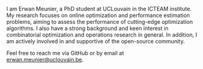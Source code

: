 I am Erwan Meunier, a PhD student at UCLouvain in the ICTEAM institute. My research focuses on online optimization and performance estimation problems, aiming to assess the performance of cutting-edge optimization algorithms. I also have a strong background and keen interest in combinatorial optimization and operations research in general. In addition, I am actively involved in and supportive of the open-source community.

Feel free to reach me via GitHub or by email at erwan.meunier@uclouvain.be.
